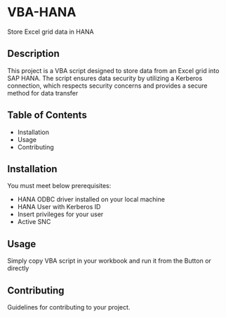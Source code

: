 # VBA-HANA
Store Excel grid data in HANA

## Description
This project is a VBA script designed to store data from an Excel grid into SAP HANA. The script ensures data security by utilizing a Kerberos connection, which respects security concerns and provides a secure method for data transfer

## Table of Contents
- Installation
- Usage
- Contributing

## Installation
You must meet below prerequisites:
- HANA ODBC driver installed on your local machine
- HANA User with Kerberos ID
- Insert privileges for your user
- Active SNC 

## Usage
Simply copy VBA script in your workbook and run it from the Button or directly 

## Contributing
Guidelines for contributing to your project.
